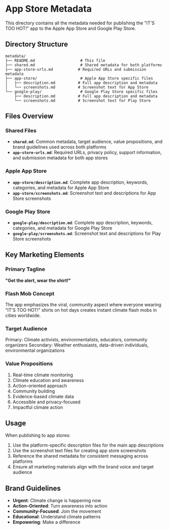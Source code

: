# App Store Metadata

This directory contains all the metadata needed for publishing the "IT'S TOO HOT!" app to the Apple App Store and Google Play Store.

## Directory Structure

```
metadata/
├── README.md                    # This file
├── shared.md                    # Shared metadata for both platforms
├── app-store-urls.md           # Required URLs and submission metadata
├── app-store/                   # Apple App Store specific files
│   ├── description.md          # Full app description and metadata
│   └── screenshots.md          # Screenshot text for App Store
└── google-play/                 # Google Play Store specific files
    ├── description.md          # Full app description and metadata
    └── screenshots.md          # Screenshot text for Play Store
```

## Files Overview

### Shared Files
- **`shared.md`**: Common metadata, target audience, value propositions, and brand guidelines used across both platforms
- **`app-store-urls.md`**: Required URLs, privacy policy, support information, and submission metadata for both app stores

### Apple App Store
- **`app-store/description.md`**: Complete app description, keywords, categories, and metadata for Apple App Store
- **`app-store/screenshots.md`**: Screenshot text and descriptions for App Store screenshots

### Google Play Store
- **`google-play/description.md`**: Complete app description, keywords, categories, and metadata for Google Play Store
- **`google-play/screenshots.md`**: Screenshot text and descriptions for Play Store screenshots

## Key Marketing Elements

### Primary Tagline
**"Get the alert, wear the shirt!"**

### Flash Mob Concept
The app emphasizes the viral, community aspect where everyone wearing "IT'S TOO HOT!" shirts on hot days creates instant climate flash mobs in cities worldwide.

### Target Audience
Primary: Climate activists, environmentalists, educators, community organizers
Secondary: Weather enthusiasts, data-driven individuals, environmental organizations

### Value Propositions
1. Real-time climate monitoring
2. Climate education and awareness
3. Action-oriented approach
4. Community building
5. Evidence-based climate data
6. Accessible and privacy-focused
7. Impactful climate action

## Usage

When publishing to app stores:
1. Use the platform-specific description files for the main app descriptions
2. Use the screenshot text files for creating app store screenshots
3. Reference the shared metadata for consistent messaging across platforms
4. Ensure all marketing materials align with the brand voice and target audience

## Brand Guidelines

- **Urgent**: Climate change is happening now
- **Action-Oriented**: Turn awareness into action
- **Community-Focused**: Join the movement
- **Educational**: Understand climate patterns
- **Empowering**: Make a difference 